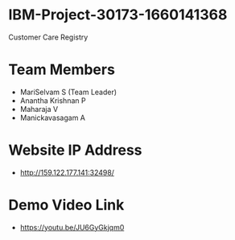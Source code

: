 # IBM-Project-30173-1660141368
Customer Care Registry

# Team Members
  * MariSelvam S (Team Leader)
  * Anantha Krishnan P
  * Maharaja V
  * Manickavasagam A

# Website IP Address
  * http://159.122.177.141:32498/
 
# Demo Video Link
  * https://youtu.be/JU6GyGkjqm0
